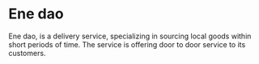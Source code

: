 # Ene dao

Ene dao, is a delivery service, specializing in sourcing local goods within short periods of time. The service is offering door to door service to its customers.
